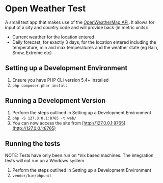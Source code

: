 # Open Weather Test

A small test app that makes use of the [OpenWeatherMap API](http://openweathermap.org/api). It allows for input of
a city and country code and will provide back (in metric units):

 - Current weather for the location entered
 - Daily forecast, for exactly 3 days, for the location entered including the temperature, min and max temperatures and
   the weather state (eg Rain, Snow, Extreme etc)


## Setting up a Development Environment
 1. Ensure you have PHP CLI version 5.4+ installed
 2. `php composer.phar install`


## Running a Development Version
 1. Perform the steps outlined in Setting up a Development Environment
 2. `php -S 127.0.0.1:8765 -t web/`
 3. You can now access the site from [http://127.0.0.1:8765](http://127.0.0.1:8765)


## Running the tests
 NOTE: Tests have only been run on *nix based machines. The integration tests will not run on a Windows system
 1. Perform the steps outlined in Setting up a Development Environment
 2. `vendor/bin/phpunit`